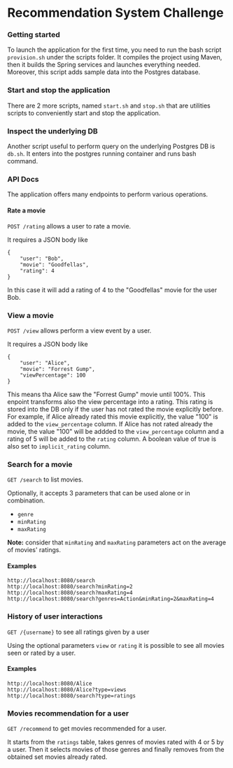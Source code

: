 # Recommendation System Challenge


### Getting started

To launch the application for the first time, you need to run the bash script `provision.sh` under the scripts folder.
It compiles the project using Maven, then it builds the Spring services and launches everything needed.
Moreover, this script adds sample data into the Postgres database.


### Start and stop the application

There are 2 more scripts, named `start.sh` and `stop.sh` that are utilities scripts to conveniently start and stop the
application.


### Inspect the underlying DB

Another script useful to perform query on the underlying Postgres DB is `db.sh`.
It enters into the postgres running container and runs bash command.

### API Docs

The application offers many endpoints to perform various operations.

#### Rate a movie

`POST /rating` allows a user to rate a movie.

It requires a JSON body like

```
{
    "user": "Bob",
    "movie": "Goodfellas",
    "rating": 4
}
```
In this case it will add a rating of 4 to the "Goodfellas" movie for the user Bob.

### View a movie

`POST /view` allows perform a view event by a user.

It requires a JSON body like

```
{
    "user": "Alice",
    "movie": "Forrest Gump",
    "viewPercentage": 100
}
```
This means tha Alice saw the "Forrest Gump" movie until 100%.
This enpoint transforms also the view percentage into a rating.
This rating is stored into the DB only if the user has not rated the movie explicitly before.
For example, if Alice already rated this movie explicitly, the value "100" is added to the `view_percentage` column.
If Alice has not rated already the movie, the value "100" will be addded to the `view_percentage` column and a rating of 
5 will be added to the `rating` column. A boolean value of true is also set to `implicit_rating` column.


### Search for a movie

`GET /search` to list movies.

Optionally, it accepts 3 parameters that can be used alone or in combination.

* `genre`
* `minRating`
* `maxRating`

**Note:** consider that `minRating` and `maxRating` parameters act on the average of movies' ratings.

#### Examples

```
http://localhost:8080/search
http://localhost:8080/search?minRating=2
http://localhost:8080/search?maxRating=4
http://localhost:8080/search?genres=Action&minRating=2&maxRating=4
```

### History of user interactions

`GET /{username}` to see all ratings given by a user

Using the optional parameters `view` or `rating` it is possible to see all movies seen or rated by a user.

#### Examples

```
http://localhost:8080/Alice
http://localhost:8080/Alice?type=views
http://localhost:8080/search?type=ratings
```

### Movies recommendation for a user

`GET /recommend` to get movies recommended for a user.

It starts from the `ratings` table, takes genres of movies rated with 4 or 5 by a user.
Then it selects movies of those genres and finally removes from the obtained set movies already rated.


